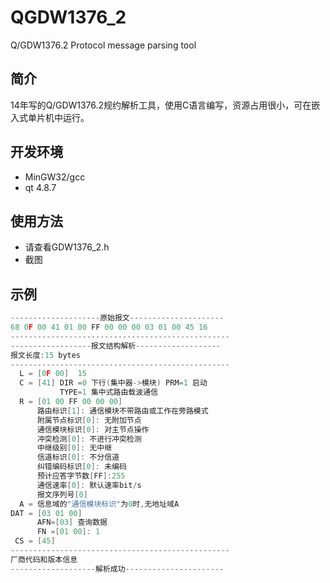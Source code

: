 # QGDW1376_2
Q/GDW1376.2 Protocol message parsing tool

## 简介
14年写的Q/GDW1376.2规约解析工具，使用C语言编写，资源占用很小，可在嵌入式单片机中运行。

## 开发环境
- MinGW32/gcc
- qt 4.8.7

## 使用方法
- 请查看GDW1376_2.h
- 截图

## 示例

```c
--------------------原始报文---------------------
68 0F 00 41 01 00 FF 00 00 00 03 01 00 45 16 
-------------------------------------------------
------------------报文结构解析-------------------
报文长度:15 bytes
-------------------------------------------------
  L = [0F 00]  15
  C = [41] DIR =0 下行(集中器->模块) PRM=1 启动
           TYPE=1 集中式路由载波通信
  R = [01 00 FF 00 00 00]
      路由标识[1]: 通信模块不带路由或工作在旁路模式
      附属节点标识[0]: 无附加节点
      通信模块标识[0]: 对主节点操作
      冲突检测[0]: 不进行冲突检测
      中继级别[0]: 无中继
      信道标识[0]: 不分信道
      纠错编码标识[0]: 未编码
      预计应答字节数[FF]:255
      通信速率[0]: 默认速率bit/s
      报文序列号[0]
  A = 信息域的"通信模块标识"为0时,无地址域A
DAT = [03 01 00]
      AFN=[03] 查询数据
      FN =[01 00]: 1
 CS = [45]
-------------------------------------------------
厂商代码和版本信息
-------------------解析成功----------------------
```
